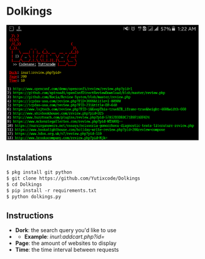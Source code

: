# Dolkings
![Dolkings preview](.dolkings.png)

## Instalations
```
$ pkg install git python
$ git clone https://github.com/Yutixcode/Dolkings
$ cd Dolkings
$ pip install -r requirements.txt
$ python dolkings.py
```

## Instructions
- **Dork**: the search query you'd like to use
- - **Example**: *inurl:addcart.php?id=*
- **Page**: the amount of websites to display
- **Time**: the time interval between requests
